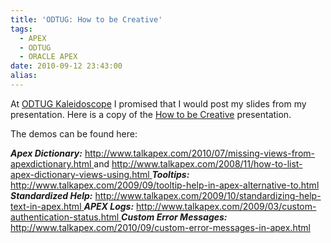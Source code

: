 ```yaml
---
title: 'ODTUG: How to be Creative'
tags:
  - APEX
  - ODTUG
  - ORACLE APEX
date: 2010-09-12 23:43:00
alias:
---
```


At [ODTUG  Kaleidoscope](http://www.odtugkaleidoscope.com/) I promised that I would post my slides from my presentation. Here is a copy of the [How to be Creative](http://files.clarifit.com/blogs/talkapex/odtug2010/how_to_be_creative_odtug_web.pdf) presentation.

The demos can be found here:

<span style="font-weight:bold;font-style:italic;">Apex Dictionary:</span> [http://www.talkapex.com/2010/07/missing-views-from-apexdictionary.html
](http://www.talkapex.com/2010/07/missing-views-from-apexdictionary.html) and [http://www.talkapex.com/2008/11/how-to-list-apex-dictionary-views-using.html
](http://www.talkapex.com/2008/11/how-to-list-apex-dictionary-views-using.html)
<span style="font-weight:bold;font-style:italic;">Tooltips:</span> [http://www.talkapex.com/2009/09/tooltip-help-in-apex-alternative-to.html
](http://www.talkapex.com/2009/09/tooltip-help-in-apex-alternative-to.html)
<span style="font-weight:bold;font-style:italic;">Standardized Help:</span> [http://www.talkapex.com/2009/10/standardizing-help-text-in-apex.html
](http://www.talkapex.com/2009/10/standardizing-help-text-in-apex.html)
<span style="font-weight:bold;font-style:italic;">APEX Logs:</span> [http://www.talkapex.com/2009/03/custom-authentication-status.html
](http://www.talkapex.com/2009/03/custom-authentication-status.html)
<span style="font-weight:bold;font-style:italic;">Custom Error Messages:</span> [http://www.talkapex.com/2010/09/custom-error-messages-in-apex.html
](http://www.talkapex.com/2010/09/custom-error-messages-in-apex.html)